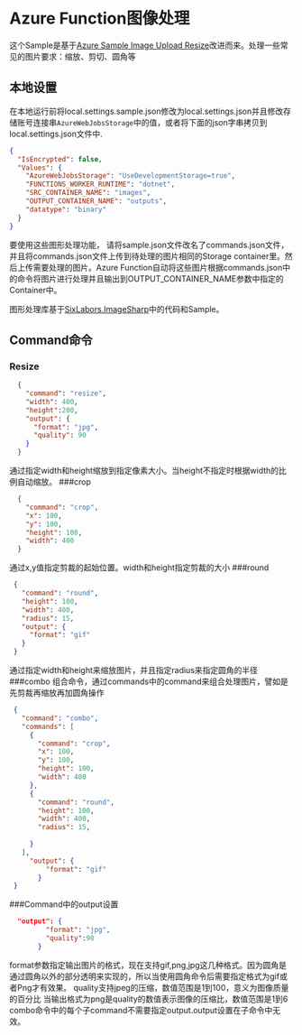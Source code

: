 # Azure Function图像处理

这个Sample是基于[Azure  Sample Image Upload Resize](https://github.com/Azure-Samples/function-image-upload-resize)改进而来。处理一些常见的图片要求：缩放、剪切、圆角等

## 本地设置

在本地运行前将local.settings.sample.json修改为local.settings.json并且修改存储账号连接串`AzureWebJobsStorage`中的值，或者将下面的json字串拷贝到local.settings.json文件中.

```json
{
  "IsEncrypted": false,
  "Values": {
    "AzureWebJobsStorage": "UseDevelopmentStorage=true",
    "FUNCTIONS_WORKER_RUNTIME": "dotnet",
    "SRC_CONTAINER_NAME": "images",
    "OUTPUT_CONTAINER_NAME": "outputs",   
    "datatype": "binary"
  }
}
```

要使用这些图形处理功能，
请将sample.json文件改名了commands.json文件，并且将commands.json文件上传到待处理的图片相同的Storage container里。然后上传需要处理的图片。Azure Function自动将这些图片根据commands.json中的命令将图片进行处理并且输出到OUTPUT_CONTAINER_NAME参数中指定的Container中。

图形处理库基于[SixLabors.ImageSharp](https://github.com/SixLabors/ImageSharp)中的代码和Sample。
## Command命令
### Resize
```json
  {
    "command": "resize",
    "width": 400,
	"height":200,
    "output": {
      "format": "jpg",
      "quality": 90
    }
  }
```
通过指定width和height缩放到指定像素大小。当height不指定时根据width的比例自动缩放。
###crop
```json
  {
    "command": "crop",
    "x": 100,
    "y": 100,
    "height": 100,
    "width": 400
  }
 ```
 通过x,y值指定剪裁的起始位置。width和height指定剪裁的大小
 ###round
 ```json
  {
    "command": "round",
    "height": 100,
    "width": 400,
    "radius": 15,
    "output": {
      "format": "gif"
    }
  }
 ```
 通过指定width和height来缩放图片，并且指定radius来指定圆角的半径
 ###combo
 组合命令，通过commands中的command来组合处理图片，譬如是先剪裁再缩放再加圆角操作
 ```json
  {
    "command": "combo",
    "commands": [
      {
        "command": "crop",
        "x": 100,
        "y": 100,
        "height": 100,
        "width": 400
      },
      {
        "command": "round",
        "height": 100,
        "width": 400,
        "radius": 15,
      
      }
    ],
	  "output": {
          "format": "gif"
        }
  }
 ```
 ###Command中的output设置
 ```json
   "output": {
          "format": "jpg",
		  "quality":90
        }
```
format参数指定输出图片的格式，现在支持gif,png,jpg这几种格式。因为圆角是通过圆角以外的部分透明来实现的，所以当使用圆角命令后需要指定格式为gif或者Png才有效果。
quality支持jpeg的压缩，数值范围是1到100，意义为图像质量的百分比
当输出格式为png是quality的数值表示图像的压缩比，数值范围是1到6
combo命令中的每个子command不需要指定output.output设置在子命令中无效。
